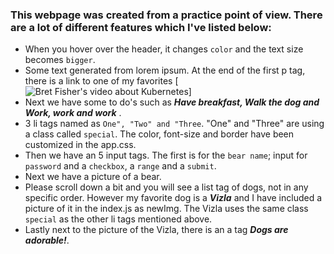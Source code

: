 ### This webpage was created from a practice point of view. There are a lot of different features which I've listed below:

- When you hover over the header, it changes `color` and the text size becomes `bigger`.
- Some text generated from lorem ipsum. At the end of the first p tag, there is a link to one of my favorites [![Bret Fisher's video about Kubernetes](https://www.youtube.com/watch?v=4CzG4Uqd9jM)]
- Next we have some to do's such as ***Have breakfast, Walk the dog and Work, work and work*** .
- 3 li tags named as `One", "Two" and "Three`. "One" and "Three" are using a class called `special`. The color, font-size and border have been customized in the app.css.
- Then we have an 5 input tags. The first is for the `bear name`; input for `password` and a `checkbox`, a `range` and a `submit`.
- Next we have a picture of a bear.
- Please scroll down a bit and you will see a list tag of dogs, not in any specific order. However my favorite dog is a ***Vizla*** and I have included a picture of it in the index.js as newImg.
  The Vizla uses the same class `special` as the other li tags mentioned above.  
- Lastly next to the picture of the Vizla, there is an a tag ***Dogs are adorable!***.


